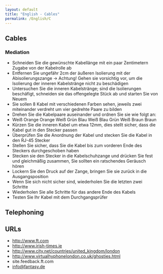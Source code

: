 ```yaml
---
layout: default
title: "English - Cables"
permalink: /English/C
---
```


## Cables

### Mediation

- Schneiden Sie die gewünschte Kabellänge mit ein paar Zentimetern Zugabe von der Kabelrolle ab
- Entfernen Sie ungefähr 2cm der äußeren Isolierung mit der Abisolierungszange -> Achtung! Gehen sie vorsichtig vor, um die Isolierung der inneren Kabelstränge nicht zu beschädigen
- Untersuchen Sie die inneren Kabelstränge; sind die Isolierungen beschäfigt, schneiden sie das offengelegte Stück ab und starten Sie von Neuem
- Sie sollen 8 Kabel mit verschiedenen Farben sehen, jeweils zwei miteinander verdreht um vier gedrehte Paare zu bilden
- Drehen Sie die Kabelpaare auseinander und ordnen Sie sie wie folgt an:
- Weiß Orange Orange Weiß Grün Blau Weiß Blau Grün Weiß Braun Braun
- Kürzen Sie die inneren Kabel um etwa 12mm, dies stellt sicher, dass die Kabel gut in den Stecker passen
- Überprüfen Sie die Anordnung der Kabel und stecken Sie die Kabel in den RJ-45 Stecker
- Stellen Sie sicher, dass Sie die Kabel bis zum vorderen Ende des Steckers durchgeschoben haben
- Stecken sie den Stecker in die Kabelschuhzange und drücken Sie fest und gleichmäßig zusammen, Sie sollten ein ratschendes Geräusch hören
- Lockern Sie den Druck auf der Zange, bringen Sie sie zurück in die Ausgangsposition
- Wenn Sie sich nicht sicher sind, wiederholen Sie die letzten zwei Schritte
- Wiederholen Sie alle Schritte für das andere Ende des Kabels
- Testen Sie Ihr Kabel mit dem Durchgangsprüfer


## Telephoning

## URLs

- http://www.ft.com
- http://www.irish-times.ie
- http://www.city.net/countries/united_kingdom/london
- http://www.virtualhyphonelondon.co.uk/ghosties.html
- site.feedback.ft.com
- info@fantasy.de
